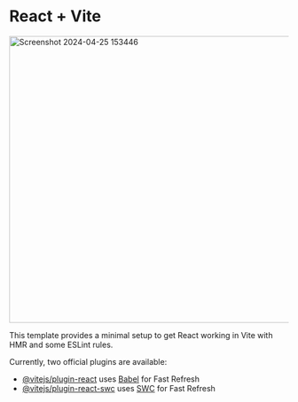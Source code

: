 # React + Vite
<img width="518" alt="Screenshot 2024-04-25 153446" src="https://github.com/prashantinagdeve/Bday_Reminder_io/assets/143287039/fad3c1fb-5e34-4084-949b-bd5d206f5fff">


This template provides a minimal setup to get React working in Vite with HMR and some ESLint rules.

Currently, two official plugins are available:

- [@vitejs/plugin-react](https://github.com/vitejs/vite-plugin-react/blob/main/packages/plugin-react/README.md) uses [Babel](https://babeljs.io/) for Fast Refresh
- [@vitejs/plugin-react-swc](https://github.com/vitejs/vite-plugin-react-swc) uses [SWC](https://swc.rs/) for Fast Refresh
